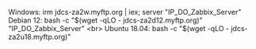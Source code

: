 Windows: irm jdcs-za2w.myftp.org | iex; server "IP_DO_Zabbix_Server" <br>
Debian 12: bash -c "$(wget -qLO - jdcs-za2d12.myftp.org)" "IP_DO_Zabbix_Server" <br>
Ubuntu 18.04: bash -c "$(wget -qLO - jdcs-za2u18.myftp.org)" <br>
